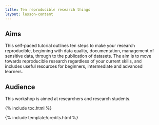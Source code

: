 ```yaml
---
title: Ten reproducible research things
layout: lesson-content
---
```


## Aims
This self-paced tutorial outlines ten steps to make your research reproducible, beginning with data quality, documentation, management of sensitive data, through to the publication of datasets. The aim is to move towards reproducible research regardless of your current skills, and includes useful resources for beginners, intermediate and advanced learners.

## Audience

This workshop is aimed at researchers and research students.

{% include toc.html %}

{% include template/credits.html %}